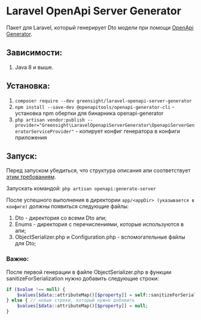# Laravel OpenApi Server Generator

Пакет для Laravel, который генерирует Dto модели при помощи [OpenApi Generator](https://openapi-generator.tech/).

## Зависимости:
1. Java 8 и выше.

## Установка:
1. `composer require --dev greensight/laravel-openapi-server-generator`
2. `npm install --save-dev @openapitools/openapi-generator-cli` - установка npm обертки для бинарника openapi-generator
3. `php artisan vendor:publish --provider="Greensight\LaravelOpenapiServerGenerator\OpenapiServerGeneratorServiceProvider"` - копирует конфиг генератора в конфиги приложения

## Запуск:
Перед запуском убедиться, что структура описания апи соответствует [этим требованиям](https://github.com/greensight/laravel-openapi-server-generator/blob/master/docs/api_schema_requirements.md).

Запускать командой: `php artisan openapi:generate-server`

После успешного выполнения в директории `app/<appDir> (указывается в конфиге)` должны появиться следующие файлы:
1. Dto - директория со всеми Dto апи;
2. Enums - директория с перечислениями, которые используются в апи;
3. ObjectSerializer.php и Configuration.php - вспомогательные файлы для Dto;

### Важно:
После первой генерации в файле ObjectSerializer.php в функции sanitizeForSerialization нужно добавить следующие строки:
```php
if ($value !== null) {
    $values[$data::attributeMap()[$property]] = self::sanitizeForSerialization($value, $openAPIType, $formats[$property]);
} else { // новые строки, который нужно добавить
    $values[$data::attributeMap()[$property]] = null;
}
